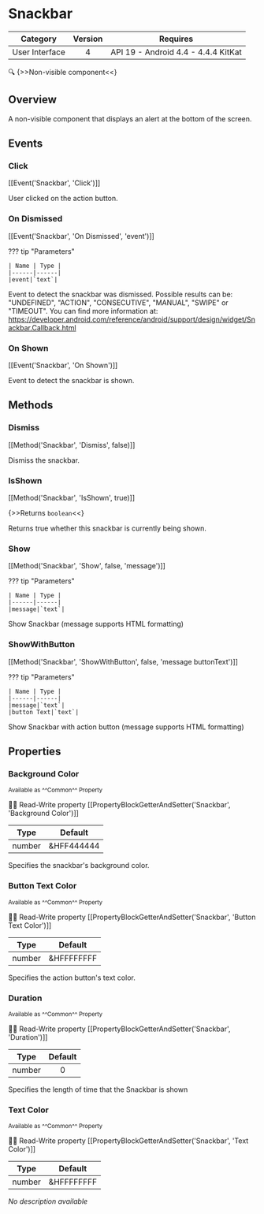 # Snackbar

| Category | Version | Requires |
|:--------:|:-------:|:--------:|
|User Interface|4|API 19 - Android 4.4 - 4.4.4 KitKat|

:mag: {>>Non-visible component<<}

## Overview

A non-visible component that displays an alert at the bottom of the screen.

## Events

### Click

[[Event('Snackbar', 'Click')]]

User clicked on the action button.

### On Dismissed

[[Event('Snackbar', 'On Dismissed', 'event')]]

??? tip "Parameters"

    | Name | Type |
    |------|------|
    |event|`text`|


Event to detect the snackbar was dismissed. Possible results can be: "UNDEFINED", "ACTION", "CONSECUTIVE", "MANUAL", "SWIPE" or "TIMEOUT". You can find more information at: https://developer.android.com/reference/android/support/design/widget/Snackbar.Callback.html

### On Shown

[[Event('Snackbar', 'On Shown')]]

Event to detect the snackbar is shown.

## Methods

### Dismiss

[[Method('Snackbar', 'Dismiss', false)]]

Dismiss the snackbar.

### IsShown

[[Method('Snackbar', 'IsShown', true)]]

{>>Returns `boolean`<<}

Returns true whether this snackbar is currently being shown.

### Show

[[Method('Snackbar', 'Show', false, 'message')]]

??? tip "Parameters"

    | Name | Type |
    |------|------|
    |message|`text`|


Show Snackbar (message supports HTML formatting)

### ShowWithButton

[[Method('Snackbar', 'ShowWithButton', false, 'message buttonText')]]

??? tip "Parameters"

    | Name | Type |
    |------|------|
    |message|`text`|
    |button Text|`text`|


Show Snackbar with action button (message supports HTML formatting)

## Properties

### Background Color

<small>Available as ^^Common^^ Property</small>

:eyes::pencil: Read-Write property
[[PropertyBlockGetterAndSetter('Snackbar', 'Background Color')]]

| Type | Default |
|:----:|:-------:|
|number|&HFF444444|

Specifies the snackbar's background color.

### Button Text Color

<small>Available as ^^Common^^ Property</small>

:eyes::pencil: Read-Write property
[[PropertyBlockGetterAndSetter('Snackbar', 'Button Text Color')]]

| Type | Default |
|:----:|:-------:|
|number|&HFFFFFFFF|

Specifies the action button's text color.

### Duration

<small>Available as ^^Common^^ Property</small>

:eyes::pencil: Read-Write property
[[PropertyBlockGetterAndSetter('Snackbar', 'Duration')]]

| Type | Default |
|:----:|:-------:|
|number|0|

Specifies the length of time that the Snackbar is shown

### Text Color

<small>Available as ^^Common^^ Property</small>

:eyes::pencil: Read-Write property
[[PropertyBlockGetterAndSetter('Snackbar', 'Text Color')]]

| Type | Default |
|:----:|:-------:|
|number|&HFFFFFFFF|

_No description available_